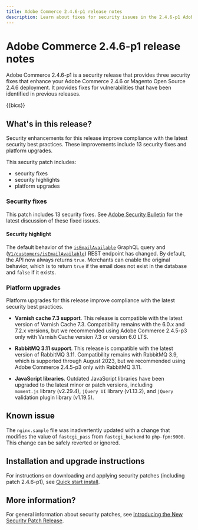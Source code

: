 ```yaml
---
title: Adobe Commerce 2.4.6-p1 release notes
description: Learn about fixes for security issues in the 2.4.6-p1 Adobe Commerce release.
---
```


# Adobe Commerce 2.4.6-p1 release notes

Adobe Commerce 2.4.6-p1 is a security release that provides three security fixes that enhance your Adobe Commerce 2.4.6 or Magento Open Source 2.4.6 deployment. It provides fixes for vulnerabilities that have been identified in previous releases.

{{bics}}

## What's in this release?

Security enhancements for this release improve compliance with the latest security best practices.  These improvements include 13 security fixes and platform upgrades. 

This security patch includes:

*  security fixes
*  security highlights
*  platform upgrades

### Security fixes

This patch includes 13 security fixes. See [Adobe Security Bulletin](https://helpx.adobe.com/security/products/magento/apsb23-35.html) for the latest discussion of these fixed issues.

#### Security highlight

The default behavior of the [`isEmailAvailable`](https://developer.adobe.com/commerce/webapi/graphql/schema/customer/queries/is-email-available/) GraphQL query and ([`V1/customers/isEmailAvailable`](https://adobe-commerce.redoc.ly/2.4.6-admin/tag/customersisEmailAvailable/#operation/PostV1CustomersIsEmailAvailable)) REST endpoint has changed. By default, the API now always returns `true`. Merchants can enable the original behavior, which is to return `true` if the email does not exist in the database and `false` if it exists. <!-- AC-6695 -->

### Platform upgrades

Platform upgrades for this release improve compliance with the latest security best practices. 

*  **Varnish cache 7.3 support**. This release is compatible with the latest version of Varnish Cache 7.3. Compatibility remains with the 6.0.x and 7.2.x versions, but we recommended using Adobe Commerce 2.4.5-p3 only with Varnish Cache version 7.3 or version 6.0 LTS.

*  **RabbitMQ 3.11 support**. This release is compatible with the latest version of RabbitMQ 3.11. Compatibility remains with RabbitMQ 3.9, which is supported through August 2023, but we recommended using Adobe Commerce 2.4.5-p3 only with RabbitMQ 3.11.

*  **JavaScript libraries**. Outdated JavaScript libraries have been upgraded to the latest minor or patch versions, including `moment.js` library (v2.29.4), `jQuery UI` library (v1.13.2), and `jQuery` validation plugin library (v1.19.5).

## Known issue

The `nginx.sample` file was inadvertently updated with a change that modifies the value of `fastcgi_pass` from `fastcgi_backend` to `php-fpm:9000`. This change can be safely reverted or ignored. <!-- AC-8992 -->

## Installation and upgrade instructions

For instructions on downloading and applying security patches (including patch 2.4.6-p1), see [Quick start install](../../../installation/composer.md).

## More information?

For general information about security patches, see [Introducing the New Security Patch Release](https://community.magento.com/t5/Magento-DevBlog/Introducing-the-New-Security-Patch-Release/ba-p/141287).
